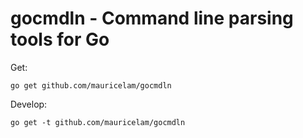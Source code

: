# gocmdln - Command line parsing tools for Go

Get:

```
go get github.com/mauricelam/gocmdln
```

Develop:

```
go get -t github.com/mauricelam/gocmdln
```
